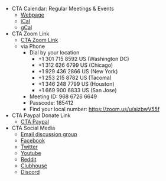 - CTA Calendar: Regular Meetings & Events
  - [Webpage](https://www.christiantranshumanism.org/calendar)
  - [iCal](https://www.christiantranshumanism.org/calendar/ical)
  - [gCal](https://www.christiantranshumanism.org/calendar/gcal)
- CTA Zoom Link
  - [CTA Zoom Link](https://www.christiantranshumanism.org/zoom)
  - via Phone
    - Dial by your location
        - +1 301 715 8592 US (Washington DC)
        - +1 312 626 6799 US (Chicago)
        - +1 929 436 2866 US (New York)
        - +1 253 215 8782 US (Tacoma)
        - +1 346 248 7799 US (Houston)
        - +1 669 900 6833 US (San Jose)
    - Meeting ID: 968 6726 6649
    - Passcode: 185412
    - Find your local number: https://zoom.us/u/aizbwV55f
- CTA Paypal Donate Link
  - [CTA Paypal](https://www.paypal.me/ChristianTranshuman)
- CTA Social Media
  - [Email discussion group](https://groups.google.com/g/christian-transhumanism)
  - [Facebook](https://www.facebook.com/groups/ChristianTranshumanistAssociation)
  - [Twitter](https://twitter.com/xianityplus)
  - [Youtube](https://www.christiantranshumanism.org/youtube)
  - [Reddit](https://www.reddit.com/r/christianityplus)
  - [Clubhouse](https://www.christiantranshumanism.org/clubhouse)
  - [Discord](https://discord.gg/cC8H4CJBaB)
